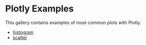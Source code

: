 # Plotly Examples

This gallery contains examples of most common plots with Plotly.

- [histogram](histogram.ipynb)
- [scatter](scatter.ipynb)
